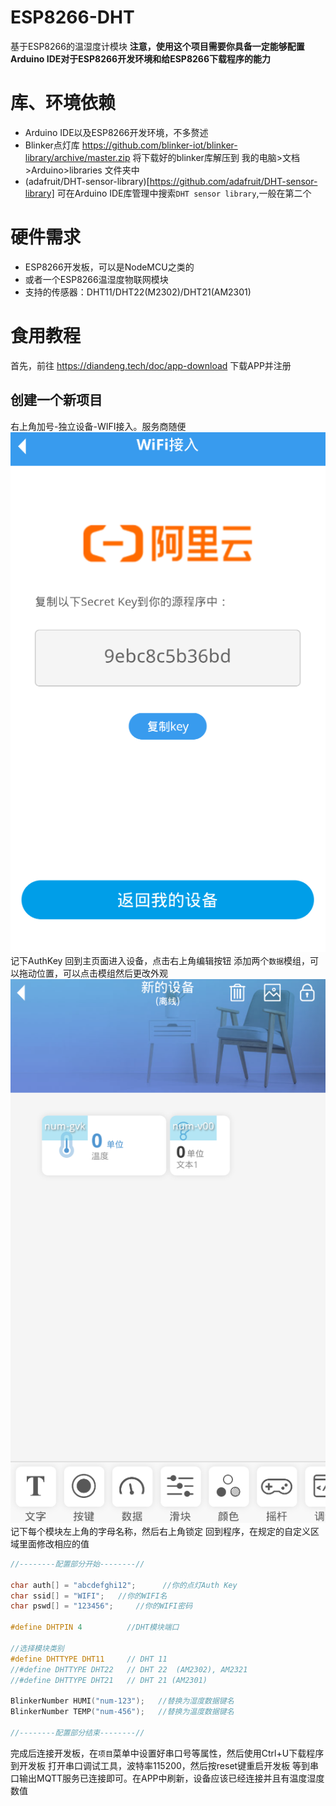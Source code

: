 # ESP8266-DHT
基于ESP8266的温湿度计模块
**注意，使用这个项目需要你具备一定能够配置Arduino IDE对于ESP8266开发环境和给ESP8266下载程序的能力**
# 库、环境依赖
* Arduino IDE以及ESP8266开发环境，不多赘述
* Blinker点灯库
  https://github.com/blinker-iot/blinker-library/archive/master.zip
  将下载好的blinker库解压到 我的电脑>文档>Arduino>libraries 文件夹中
* (adafruit/DHT-sensor-library)[https://github.com/adafruit/DHT-sensor-library]
  可在Arduino IDE库管理中搜索`DHT sensor library`,一般在第二个
# 硬件需求
* ESP8266开发板，可以是NodeMCU之类的
* 或者一个ESP8266温湿度物联网模块
* 支持的传感器：DHT11/DHT22(M2302)/DHT21(AM2301)
# 食用教程
首先，前往 https://diandeng.tech/doc/app-download 下载APP并注册
## 创建一个新项目
右上角加号-独立设备-WIFI接入。服务商随便
![](https://github.com/acha666/ESP8266-DHT/blob/master/pic/1.png)
记下AuthKey
回到主页面进入设备，点击右上角编辑按钮
添加两个`数据`模组，可以拖动位置，可以点击模组然后更改外观
![](https://github.com/acha666/ESP8266-DHT/blob/master/pic/2.png)
记下每个模块左上角的字母名称，然后右上角锁定
回到程序，在规定的自定义区域里面修改相应的值
``` c
//--------配置部分开始--------//

char auth[] = "abcdefghi12";      //你的点灯Auth Key
char ssid[] = "WIFI";   //你的WIFI名
char pswd[] = "123456";     //你的WIFI密码

#define DHTPIN 4          //DHT模块端口

//选择模块类别
#define DHTTYPE DHT11     // DHT 11
//#define DHTTYPE DHT22   // DHT 22  (AM2302), AM2321
//#define DHTTYPE DHT21   // DHT 21 (AM2301)

BlinkerNumber HUMI("num-123");   //替换为湿度数据键名
BlinkerNumber TEMP("num-456");   //替换为温度数据键名

//--------配置部分结束--------//
```
完成后连接开发板，在`项目`菜单中设置好串口号等属性，然后使用Ctrl+U下载程序到开发板
打开串口调试工具，波特率115200，然后按reset键重启开发板
等到串口输出MQTT服务已连接即可。在APP中刷新，设备应该已经连接并且有温度湿度数值